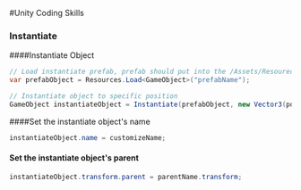 #Unity Coding Skills

### Instantiate

####Instantiate Object

```c#
// Load instantiate prefab, prefab should put into the /Assets/Resoureces folder!
var prefabObject = Resources.Load<GameObject>("prefabName");

// Instantiate object to specific position
GameObject instantiateObject = Instantiate(prefabObject, new Vector3(posX, posY, posZ), Quaternion.identity);
```

####Set the instantiate object's name

```c#
instantiateObject.name = customizeName;
```

#### Set the instantiate object's parent

```c#
instantiateObject.transform.parent = parentName.transform;
```

